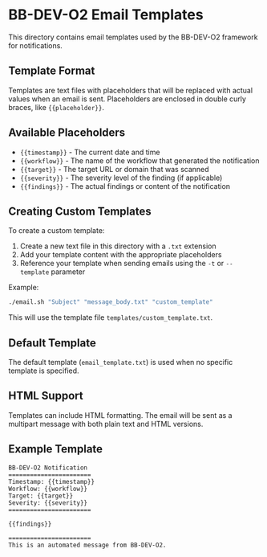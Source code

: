 # BB-DEV-O2 Email Templates

This directory contains email templates used by the BB-DEV-O2 framework for notifications.

## Template Format

Templates are text files with placeholders that will be replaced with actual values when an email is sent. Placeholders are enclosed in double curly braces, like `{{placeholder}}`.

## Available Placeholders

- `{{timestamp}}` - The current date and time
- `{{workflow}}` - The name of the workflow that generated the notification
- `{{target}}` - The target URL or domain that was scanned
- `{{severity}}` - The severity level of the finding (if applicable)
- `{{findings}}` - The actual findings or content of the notification

## Creating Custom Templates

To create a custom template:

1. Create a new text file in this directory with a `.txt` extension
2. Add your template content with the appropriate placeholders
3. Reference your template when sending emails using the `-t` or `--template` parameter

Example:

```bash
./email.sh "Subject" "message_body.txt" "custom_template"
```

This will use the template file `templates/custom_template.txt`.

## Default Template

The default template (`email_template.txt`) is used when no specific template is specified.

## HTML Support

Templates can include HTML formatting. The email will be sent as a multipart message with both plain text and HTML versions.

## Example Template

```
BB-DEV-O2 Notification
=======================
Timestamp: {{timestamp}}
Workflow: {{workflow}}
Target: {{target}}
Severity: {{severity}}
=======================

{{findings}}

=======================
This is an automated message from BB-DEV-O2.
``` 